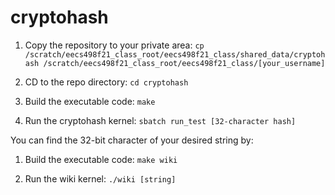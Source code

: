 # cryptohash

1) Copy the repository to your private area:
`cp /scratch/eecs498f21_class_root/eecs498f21_class/shared_data/cryptohash /scratch/eecs498f21_class_root/eecs498f21_class/[your_username]`

2) CD to the repo directory:
`cd cryptohash`

3) Build the executable code:
`make`

4) Run the cryptohash kernel:
`sbatch run_test [32-character hash]`

You can find the 32-bit character of your desired string by:

1) Build the executable code:
`make wiki`

2) Run the wiki kernel:
`./wiki [string]`
